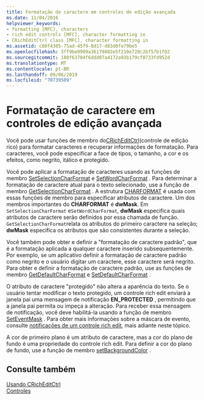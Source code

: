 ```yaml
---
title: Formatação de caractere em controles de edição avançada
ms.date: 11/04/2016
helpviewer_keywords:
- formatting [MFC], characters
- rich edit controls [MFC], character formatting in
- CRichEditCtrl class [MFC], character formatting in
ms.assetid: c80f4305-75ad-45f9-8d17-d83d0fe79be5
ms.openlocfilehash: 3ff9be0909a36179802e5f210e728c2bf57b1f02
ms.sourcegitcommit: 180f63704f6ddd07a4172a93b179cf0733fd952d
ms.translationtype: MT
ms.contentlocale: pt-BR
ms.lasthandoff: 09/06/2019
ms.locfileid: "70739509"
---
```

# <a name="character-formatting-in-rich-edit-controls"></a>Formatação de caractere em controles de edição avançada

Você pode usar funções de membro do[CRichEditCtrl](../mfc/reference/cricheditctrl-class.md)(controle de edição rico) para formatar caracteres e recuperar informações de formatação. Para caracteres, você pode especificar a face de tipos, o tamanho, a cor e os efeitos, como negrito, itálico e protegido.

Você pode aplicar a formatação de caracteres usando as funções de membro [SetSelectionCharFormat](../mfc/reference/cricheditctrl-class.md#setselectioncharformat) e [SetWordCharFormat](../mfc/reference/cricheditctrl-class.md#setwordcharformat) . Para determinar a formatação de caractere atual para o texto selecionado, use a função de membro [GetSelectionCharFormat](../mfc/reference/cricheditctrl-class.md#getselectioncharformat) . A estrutura [CHARFORMAT](/windows/win32/api/richedit/ns-richedit-charformata) é usada com essas funções de membro para especificar atributos de caractere. Um dos membros importantes do **CHARFORMAT** é **dwMask**. Em `SetSelectionCharFormat` e`SetWordCharFormat`, **dwMask** especifica quais atributos de caractere serão definidos por essa chamada de função. `GetSelectionCharFormat`relata os atributos do primeiro caractere na seleção; **dwMask** especifica os atributos que são consistentes durante a seleção.

Você também pode obter e definir a "formatação de caractere padrão", que é a formatação aplicada a qualquer caractere inserido subsequentemente. Por exemplo, se um aplicativo definir a formatação de caractere padrão como negrito e o usuário digitar um caractere, esse caractere será negrito. Para obter e definir a formatação de caractere padrão, use as funções de membro [GetDefaultCharFormat](../mfc/reference/cricheditctrl-class.md#getdefaultcharformat) e [SetDefaultCharFormat](../mfc/reference/cricheditctrl-class.md#setdefaultcharformat) .

O atributo de caractere "protegido" não altera a aparência do texto. Se o usuário tentar modificar o texto protegido, um controle rich edit enviará a janela pai uma mensagem de notificação **EN_PROTECTED** , permitindo que a janela pai permita ou impeça a alteração. Para receber essa mensagem de notificação, você deve habilitá-la usando a função de membro [SetEventMask](../mfc/reference/cricheditctrl-class.md#seteventmask) . Para obter mais informações sobre a máscara de evento, consulte [notificações de um controle rich edit](../mfc/notifications-from-a-rich-edit-control.md), mais adiante neste tópico.

A cor de primeiro plano é um atributo de caractere, mas a cor do plano de fundo é uma propriedade do controle rich edit. Para definir a cor do plano de fundo, use a função de membro [setBackgroundColor](../mfc/reference/cricheditctrl-class.md#setbackgroundcolor) .

## <a name="see-also"></a>Consulte também

[Usando CRichEditCtrl](../mfc/using-cricheditctrl.md)<br/>
[Controles](../mfc/controls-mfc.md)
